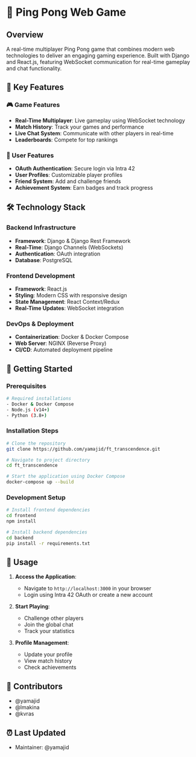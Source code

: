 # 🏓 Ping Pong Web Game

## Overview
A real-time multiplayer Ping Pong game that combines modern web technologies to deliver an engaging gaming experience. Built with Django and React.js, featuring WebSocket communication for real-time gameplay and chat functionality.

## 🌟 Key Features

### 🎮 Game Features
- **Real-Time Multiplayer**: Live gameplay using WebSocket technology
- **Match History**: Track your games and performance
- **Live Chat System**: Communicate with other players in real-time
- **Leaderboards**: Compete for top rankings

### 👤 User Features
- **OAuth Authentication**: Secure login via Intra 42
- **User Profiles**: Customizable player profiles
- **Friend System**: Add and challenge friends
- **Achievement System**: Earn badges and track progress

## 🛠 Technology Stack

### Backend Infrastructure
- **Framework**: Django & Django Rest Framework
- **Real-Time**: Django Channels (WebSockets)
- **Authentication**: OAuth integration
- **Database**: PostgreSQL

### Frontend Development
- **Framework**: React.js
- **Styling**: Modern CSS with responsive design
- **State Management**: React Context/Redux
- **Real-Time Updates**: WebSocket integration

### DevOps & Deployment
- **Containerization**: Docker & Docker Compose
- **Web Server**: NGINX (Reverse Proxy)
- **CI/CD**: Automated deployment pipeline

## 🚀 Getting Started

### Prerequisites
```bash
# Required installations
- Docker & Docker Compose
- Node.js (v14+)
- Python (3.8+)
```

### Installation Steps
```bash
# Clone the repository
git clone https://github.com/yamajid/ft_transcendence.git

# Navigate to project directory
cd ft_transcendence

# Start the application using Docker Compose
docker-compose up --build
```

### Development Setup
```bash
# Install frontend dependencies
cd frontend
npm install

# Install backend dependencies
cd backend
pip install -r requirements.txt
```

## 🎯 Usage

1. **Access the Application**:
   - Navigate to `http://localhost:3000` in your browser
   - Login using Intra 42 OAuth or create a new account

2. **Start Playing**:
   - Challenge other players
   - Join the global chat
   - Track your statistics

3. **Profile Management**:
   - Update your profile
   - View match history
   - Check achievements



## 👥 Contributors
- @yamajid
- @lmakina
- @kvras


## ⏰ Last Updated
- Maintainer: @yamajid
